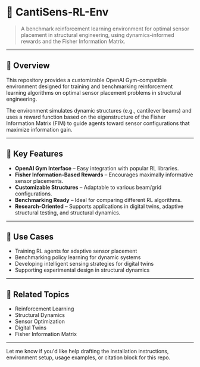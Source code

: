# 🔧 CantiSens-RL-Env

> A benchmark reinforcement learning environment for optimal sensor placement in structural engineering, using dynamics-informed rewards and the Fisher Information Matrix.

---

## 📘 Overview

This repository provides a customizable OpenAI Gym-compatible environment designed for training and benchmarking reinforcement learning algorithms on optimal sensor placement problems in structural engineering.

The environment simulates dynamic structures (e.g., cantilever beams) and uses a reward function based on the eigenstructure of the Fisher Information Matrix (FIM) to guide agents toward sensor configurations that maximize information gain.

---

## 🧠 Key Features

- **OpenAI Gym Interface** – Easy integration with popular RL libraries.
- **Fisher Information-Based Rewards** – Encourages maximally informative sensor placements.
- **Customizable Structures** – Adaptable to various beam/grid configurations.
- **Benchmarking Ready** – Ideal for comparing different RL algorithms.
- **Research-Oriented** – Supports applications in digital twins, adaptive structural testing, and structural dynamics.

---

## 🧪 Use Cases

- Training RL agents for adaptive sensor placement
- Benchmarking policy learning for dynamic systems
- Developing intelligent sensing strategies for digital twins
- Supporting experimental design in structural dynamics

---

## 🔗 Related Topics

- Reinforcement Learning
- Structural Dynamics
- Sensor Optimization
- Digital Twins
- Fisher Information Matrix

---

Let me know if you'd like help drafting the installation instructions, environment setup, usage examples, or citation block for this repo.


